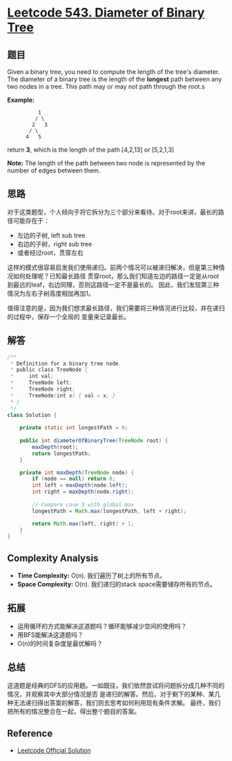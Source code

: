 # [Leetcode 543. Diameter of Binary Tree](https://leetcode.com/problems/diameter-of-binary-tree)

## 题目

Given a binary tree, you need to compute the length of the tree's diameter. The diameter of a binary
tree is the length of the **longest** path between any two nodes in a tree. This path may or
may not path through the root.s

**Example:**
```
          1
         / \
        2   3
       / \     
      4   5  
```
return **3**, which is the length of the path [4,2,13] or [5,2,1,3]

**Note:**
The length of the path between two node is represented by the number of edges between them.

## 思路

对于这类题型，个人倾向于将它拆分为三个部分来看待。对于root来讲，最长的路径可能存在于：
- 左边的子树, left sub tree
- 右边的子树，right sub tree
- 或者经过root，贯穿左右

这样的模式很容易启发我们使用递归。前两个情况可以被递归解决，但是第三种情况如何处理呢？已知最长路径
贯穿root，那么我们知道左边的路径一定是从root到最远的leaf，右边同理，否则这路径一定不是最长的。
因此，我们发现第三种情况为左右子树高度相加再加1。

值得注意的是，因为我们想求最长路径，我们需要将三种情况进行比较，并在递归的过程中，保存一个全局的
变量来记录最长。

## 解答
```java
/**
 * Definition for a binary tree node.
 * public class TreeNode {
 *     int val;
 *     TreeNode left;
 *     TreeNode right;
 *     TreeNode(int x) { val = x; }
 * }
 */
class Solution {
    
    private static int longestPath = 0;
    
    public int diameterOfBinaryTree(TreeNode root) {
        maxDepth(root);
        return longestPath;
    }

    private int maxDepth(TreeNode node) {
        if (node == null) return 0;
        int left = maxDepth(node.left);
        int right = maxDepth(node.right);
        
        // Compare case 3 with global max
        longestPath = Math.max(longestPath, left + right);

        return Math.max(left, right) + 1;
    }
}
```

## Complexity Analysis
- **Time Complexity:** O(n). 我们遍历了树上的所有节点。
- **Space Complexity:** O(n). 我们递归的stack space需要储存所有的节点。

## 拓展

- 运用循环的方式能解决这道题吗？循环能够减少空间的使用吗？
- 用BFS能解决这道题吗？
- O(n)的时间复杂度是最优解吗？

## 总结

这道题是经典的DFS的应用题。一如既往，我们依然尝试将问题拆分成几种不同的情况，并观察其中大部分情况是否
是递归的解答。然后，对于剩下的某种、某几种无法递归得出答案的解答，我们则去思考如何利用现有条件求解。
最终，我们把所有的情况整合在一起，得出整个题目的答案。

## Reference

- [Leetcode Official Solution](https://leetcode.com/problems/diameter-of-binary-tree/solution)